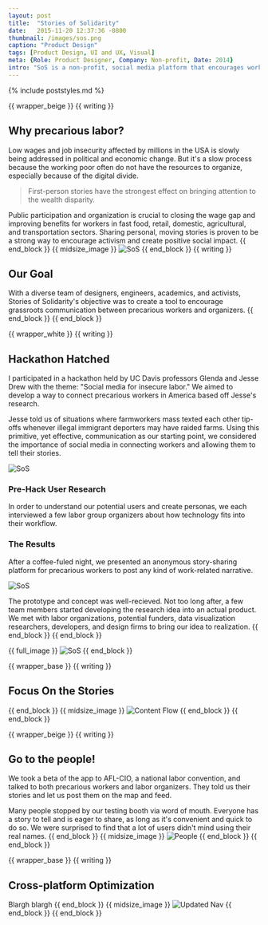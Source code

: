 ```yaml
---
layout: post
title:  "Stories of Solidarity"
date:   2015-11-20 12:37:36 -0800
thumbnail: /images/sos.png
caption: "Product Design"
tags: [Product Design, UI and UX, Visual]
meta: {Role: Product Designer, Company: Non-profit, Date: 2014}
intro: "SoS is a non-profit, social media platform that encourages workers in the low-wage, precarious workforce to build new forms of solidarity. It provides a way to anonymously speak up and safely organize."
---
```

{% include poststyles.md %}

{{ wrapper_beige }}
{{ writing }}
## Why precarious labor?
Low wages and job insecurity affected by millions in the USA is slowly being addressed in political and economic change. But it's a slow process because the working poor often do not have the resources to organize, especially because of the digital divide.

>First-person stories have the strongest effect on bringing attention to the wealth disparity.

Public participation and organization is crucial to closing the wage gap and improving benefits for workers in fast food, retail, domestic, agricultural, and transportation sectors. Sharing personal, moving stories is proven to be a strong way to encourage activism and create positive social impact.
{{ end_block }}
{{ midsize_image }}
![SoS](/assets/sos-logo.jpg)
{{ end_block }}
{{ writing }}
## Our Goal
With a diverse team of designers, engineers, academics, and activists, Stories of Solidarity's objective was to create a tool to encourage grassroots communication between precarious workers and organizers.
{{ end_block }}
{{ end_block }}

{{ wrapper_white }}
{{ writing }}
## Hackathon Hatched
I participated in a hackathon held by UC Davis professors Glenda and Jesse Drew with the theme: "Social media for insecure labor." We aimed to develop a way to connect precarious workers in America based off Jesse's research.

Jesse told us of situations where farmworkers mass texted each other tip-offs whenever illegal immigrant deporters may have raided farms. Using this primitive, yet effective, communication as our starting point, we considered the importance of social media in connecting workers and allowing them to tell their stories.

![SoS](/assets/sos-crew.jpg)

### Pre-Hack User Research
In order to understand our potential users and create personas, we each interviewed a few labor group organizers about how technology fits into their workflow.

### The Results
After a coffee-fuled night, we presented an anonymous story-sharing platform for precarious workers to post any kind of work-related narrative.

![SoS](/assets/sos-hack.png)

The prototype and concept was well-recieved. Not too long after, a few team members started developing the research idea into an actual product. We met with labor organizations, potential funders, data visualization researchers, developers, and design firms to bring our idea to realization.
{{ end_block }}
{{ end_block }}

{{ full_image }}
![SoS](/assets/sos-platforms.jpg)
{{ end_block }}

{{ wrapper_base }}
{{ writing }}
## Focus On the Stories
{{ end_block }}
{{ midsize_image }}
![Content Flow](/assets/sos-content.jpg)
{{ end_block }}
{{ end_block }}

{{ wrapper_beige }}
{{ writing }}
## Go to the people!
We took a beta of the app to AFL-CIO, a national labor convention, and talked to both precarious workers and labor organizers. They told us their stories and let us post them on the map and feed.

Many people stopped by our testing booth via word of mouth. Everyone has a story to tell and is eager to share, as long as it's convenient and quick to do so. We were surprised to find that a lot of users didn't mind using their real names.
{{ end_block }}
{{ midsize_image }}
![People](/assets/sos-people.jpg)
{{ end_block }}
{{ end_block }}

{{ wrapper_base }}
{{ writing }}
## Cross-platform Optimization
Blargh blargh
{{ end_block }}
{{ midsize_image }}
![Updated Nav](/assets/sos-topnav.png)
{{ end_block }}
{{ end_block }}
